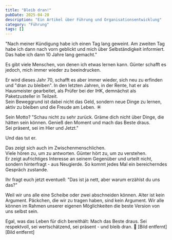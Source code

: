 ```yaml
---
title: "Bleib dran!"
pubDate: 2025-04-20
description: "Ein Artikel über Führung und Organisationsentwicklung"
category: "Führung"
tags: []
---
```

"Nach meiner Kündigung habe ich einen Tag lang geweint. Am zweiten Tag habe ich dann nach vorn geblickt und mich über Selbständigkeit informiert. Das habe ich dann 10 Jahre lang gemacht."  
  
Es gibt viele Menschen, von denen ich etwas lernen kann. Günter schafft es jedoch, mich immer wieder zu beeindrucken.  
  
Er wird dieses Jahr 70, schafft es aber immer wieder, sich neu zu erfinden und "dran zu bleiben". In den letzten Jahren, in der Rente, hat er als Hausmeister gearbeitet, als Prüfer bei der IHK, demnächst als Paketzusteller in Teilzeit.  
Sein Beweggrund ist dabei nicht das Geld, sondern neue Dinge zu lernen, aktiv zu bleiben und die Freude am Leben. ☀️  
  
Sein Motto? "Schau nicht zu sehr zurück. Gräme dich nicht über Dinge, die hätten sein können. Genieß den Moment und mach das Beste draus.  
Sei präsent, sei im Hier und Jetzt."  
  
Und das tut er.  
  
Das zeigt sich auch im Zwischenmenschlichen.  
Viele hören zu, um zu antworten. Günter hört zu, um zu verstehen.  
Er zeigt aufrichtiges Interesse an seinem Gegenüber und urteilt nicht, sondern hinterfragt - aus Neugierde. So kommt jedes Mal ein bereicherndes Gespräch zustande.  
  
Ihr fragt euch jetzt eventuell: "Das ist ja nett, aber warum erzählst du uns das?"  
  
Weil wir uns alle eine Scheibe oder zwei abschneiden können. Alter ist kein Argument. Päckchen, die wir zu tragen haben, sind kein Argument. Wir alle können im Rahmen unserer eigenen Möglichkeiten die beste Version von uns selbst sein.  
  
Egal, was das Leben für dich bereithält: Mach das Beste draus. Sei respektvoll, sei wertschätzend, sei präsent - und bleib dran. 💪
[Bild entfernt]
[Bild entfernt]
